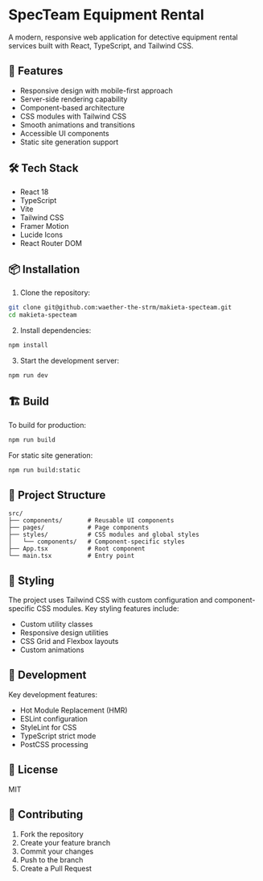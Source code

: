 # SpecTeam Equipment Rental

A modern, responsive web application for detective equipment rental services built with React, TypeScript, and Tailwind CSS.

## 🚀 Features

- Responsive design with mobile-first approach
- Server-side rendering capability
- Component-based architecture
- CSS modules with Tailwind CSS
- Smooth animations and transitions
- Accessible UI components
- Static site generation support

## 🛠️ Tech Stack

- React 18
- TypeScript
- Vite
- Tailwind CSS
- Framer Motion
- Lucide Icons
- React Router DOM

## 📦 Installation

1. Clone the repository:
``` bash
git clone git@github.com:waether-the-strm/makieta-specteam.git
cd makieta-specteam
```

2. Install dependencies:
``` bash
npm install
```

3. Start the development server:
``` bash
npm run dev
```

## 🏗️ Build

To build for production:
``` bash
npm run build
```

For static site generation:
``` bash
npm run build:static
```

## 🌳 Project Structure

``` 
src/
├── components/       # Reusable UI components
├── pages/            # Page components
├── styles/           # CSS modules and global styles
│   └── components/   # Component-specific styles
├── App.tsx           # Root component
└── main.tsx          # Entry point
```

## 🎨 Styling

The project uses Tailwind CSS with custom configuration and component-specific CSS modules. Key styling features include:

- Custom utility classes
- Responsive design utilities
- CSS Grid and Flexbox layouts
- Custom animations

## 🔧 Development

Key development features:

- Hot Module Replacement (HMR)
- ESLint configuration
- StyleLint for CSS
- TypeScript strict mode
- PostCSS processing

## 📄 License

MIT

## 🤝 Contributing

1. Fork the repository
2. Create your feature branch
3. Commit your changes
4. Push to the branch
5. Create a Pull Request
